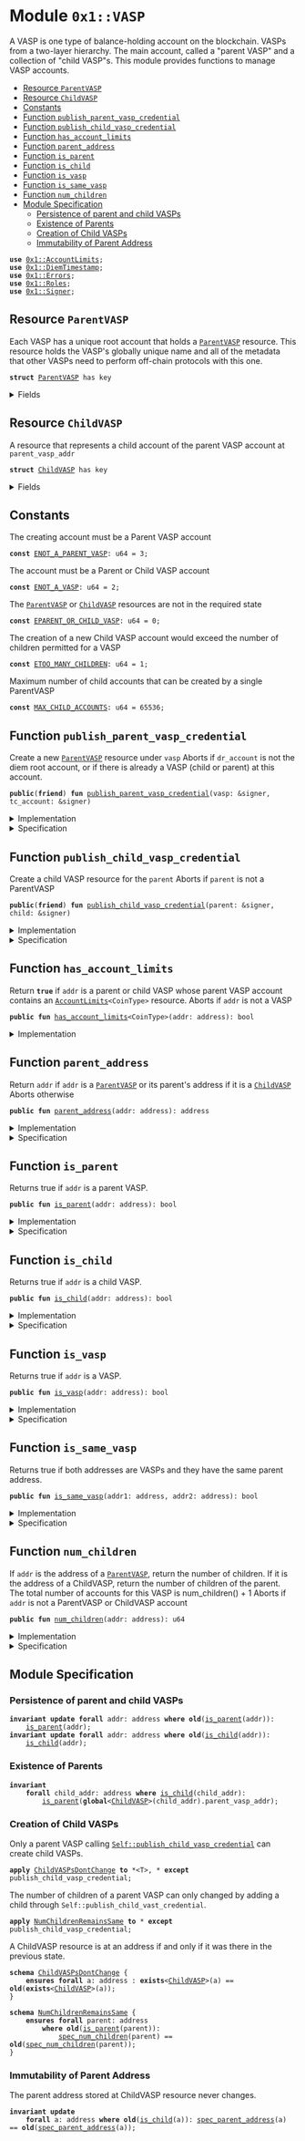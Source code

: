 
<a name="0x1_VASP"></a>

# Module `0x1::VASP`

A VASP is one type of balance-holding account on the blockchain. VASPs from a two-layer
hierarchy.  The main account, called a "parent VASP" and a collection of "child VASP"s.
This module provides functions to manage VASP accounts.


-  [Resource `ParentVASP`](#0x1_VASP_ParentVASP)
-  [Resource `ChildVASP`](#0x1_VASP_ChildVASP)
-  [Constants](#@Constants_0)
-  [Function `publish_parent_vasp_credential`](#0x1_VASP_publish_parent_vasp_credential)
-  [Function `publish_child_vasp_credential`](#0x1_VASP_publish_child_vasp_credential)
-  [Function `has_account_limits`](#0x1_VASP_has_account_limits)
-  [Function `parent_address`](#0x1_VASP_parent_address)
-  [Function `is_parent`](#0x1_VASP_is_parent)
-  [Function `is_child`](#0x1_VASP_is_child)
-  [Function `is_vasp`](#0x1_VASP_is_vasp)
-  [Function `is_same_vasp`](#0x1_VASP_is_same_vasp)
-  [Function `num_children`](#0x1_VASP_num_children)
-  [Module Specification](#@Module_Specification_1)
    -  [Persistence of parent and child VASPs](#@Persistence_of_parent_and_child_VASPs_2)
    -  [Existence of Parents](#@Existence_of_Parents_3)
    -  [Creation of Child VASPs](#@Creation_of_Child_VASPs_4)
    -  [Immutability of Parent Address](#@Immutability_of_Parent_Address_5)


<pre><code><b>use</b> <a href="AccountLimits.md#0x1_AccountLimits">0x1::AccountLimits</a>;
<b>use</b> <a href="DiemTimestamp.md#0x1_DiemTimestamp">0x1::DiemTimestamp</a>;
<b>use</b> <a href="../../../../../../../DPN/releases/artifacts/current/build/MoveStdlib/docs/Errors.md#0x1_Errors">0x1::Errors</a>;
<b>use</b> <a href="Roles.md#0x1_Roles">0x1::Roles</a>;
<b>use</b> <a href="../../../../../../../DPN/releases/artifacts/current/build/MoveStdlib/docs/Signer.md#0x1_Signer">0x1::Signer</a>;
</code></pre>



<a name="0x1_VASP_ParentVASP"></a>

## Resource `ParentVASP`

Each VASP has a unique root account that holds a <code><a href="VASP.md#0x1_VASP_ParentVASP">ParentVASP</a></code> resource. This resource holds
the VASP's globally unique name and all of the metadata that other VASPs need to perform
off-chain protocols with this one.


<pre><code><b>struct</b> <a href="VASP.md#0x1_VASP_ParentVASP">ParentVASP</a> has key
</code></pre>



<details>
<summary>Fields</summary>


<dl>
<dt>
<code>num_children: u64</code>
</dt>
<dd>
 Number of child accounts this parent has created.
</dd>
</dl>


</details>

<a name="0x1_VASP_ChildVASP"></a>

## Resource `ChildVASP`

A resource that represents a child account of the parent VASP account at <code>parent_vasp_addr</code>


<pre><code><b>struct</b> <a href="VASP.md#0x1_VASP_ChildVASP">ChildVASP</a> has key
</code></pre>



<details>
<summary>Fields</summary>


<dl>
<dt>
<code>parent_vasp_addr: address</code>
</dt>
<dd>

</dd>
</dl>


</details>

<a name="@Constants_0"></a>

## Constants


<a name="0x1_VASP_ENOT_A_PARENT_VASP"></a>

The creating account must be a Parent VASP account


<pre><code><b>const</b> <a href="VASP.md#0x1_VASP_ENOT_A_PARENT_VASP">ENOT_A_PARENT_VASP</a>: u64 = 3;
</code></pre>



<a name="0x1_VASP_ENOT_A_VASP"></a>

The account must be a Parent or Child VASP account


<pre><code><b>const</b> <a href="VASP.md#0x1_VASP_ENOT_A_VASP">ENOT_A_VASP</a>: u64 = 2;
</code></pre>



<a name="0x1_VASP_EPARENT_OR_CHILD_VASP"></a>

The <code><a href="VASP.md#0x1_VASP_ParentVASP">ParentVASP</a></code> or <code><a href="VASP.md#0x1_VASP_ChildVASP">ChildVASP</a></code> resources are not in the required state


<pre><code><b>const</b> <a href="VASP.md#0x1_VASP_EPARENT_OR_CHILD_VASP">EPARENT_OR_CHILD_VASP</a>: u64 = 0;
</code></pre>



<a name="0x1_VASP_ETOO_MANY_CHILDREN"></a>

The creation of a new Child VASP account would exceed the number of children permitted for a VASP


<pre><code><b>const</b> <a href="VASP.md#0x1_VASP_ETOO_MANY_CHILDREN">ETOO_MANY_CHILDREN</a>: u64 = 1;
</code></pre>



<a name="0x1_VASP_MAX_CHILD_ACCOUNTS"></a>

Maximum number of child accounts that can be created by a single ParentVASP


<pre><code><b>const</b> <a href="VASP.md#0x1_VASP_MAX_CHILD_ACCOUNTS">MAX_CHILD_ACCOUNTS</a>: u64 = 65536;
</code></pre>



<a name="0x1_VASP_publish_parent_vasp_credential"></a>

## Function `publish_parent_vasp_credential`

Create a new <code><a href="VASP.md#0x1_VASP_ParentVASP">ParentVASP</a></code> resource under <code>vasp</code>
Aborts if <code>dr_account</code> is not the diem root account,
or if there is already a VASP (child or parent) at this account.


<pre><code><b>public</b>(<b>friend</b>) <b>fun</b> <a href="VASP.md#0x1_VASP_publish_parent_vasp_credential">publish_parent_vasp_credential</a>(vasp: &signer, tc_account: &signer)
</code></pre>



<details>
<summary>Implementation</summary>


<pre><code><b>public</b>(<b>friend</b>) <b>fun</b> <a href="VASP.md#0x1_VASP_publish_parent_vasp_credential">publish_parent_vasp_credential</a>(vasp: &signer, tc_account: &signer) {
    <a href="DiemTimestamp.md#0x1_DiemTimestamp_assert_operating">DiemTimestamp::assert_operating</a>();
    <a href="Roles.md#0x1_Roles_assert_treasury_compliance">Roles::assert_treasury_compliance</a>(tc_account);
    <a href="Roles.md#0x1_Roles_assert_parent_vasp_role">Roles::assert_parent_vasp_role</a>(vasp);
    <b>let</b> vasp_addr = <a href="../../../../../../../DPN/releases/artifacts/current/build/MoveStdlib/docs/Signer.md#0x1_Signer_address_of">Signer::address_of</a>(vasp);
    <b>assert</b>!(!<a href="VASP.md#0x1_VASP_is_vasp">is_vasp</a>(vasp_addr), <a href="../../../../../../../DPN/releases/artifacts/current/build/MoveStdlib/docs/Errors.md#0x1_Errors_already_published">Errors::already_published</a>(<a href="VASP.md#0x1_VASP_EPARENT_OR_CHILD_VASP">EPARENT_OR_CHILD_VASP</a>));
    move_to(vasp, <a href="VASP.md#0x1_VASP_ParentVASP">ParentVASP</a> { num_children: 0 });
}
</code></pre>



</details>

<details>
<summary>Specification</summary>



<pre><code><b>include</b> <a href="DiemTimestamp.md#0x1_DiemTimestamp_AbortsIfNotOperating">DiemTimestamp::AbortsIfNotOperating</a>;
<b>include</b> <a href="Roles.md#0x1_Roles_AbortsIfNotTreasuryCompliance">Roles::AbortsIfNotTreasuryCompliance</a>{account: tc_account};
<b>include</b> <a href="Roles.md#0x1_Roles_AbortsIfNotParentVasp">Roles::AbortsIfNotParentVasp</a>{account: vasp};
<b>let</b> vasp_addr = <a href="../../../../../../../DPN/releases/artifacts/current/build/MoveStdlib/docs/Signer.md#0x1_Signer_address_of">Signer::address_of</a>(vasp);
<b>aborts_if</b> <a href="VASP.md#0x1_VASP_is_vasp">is_vasp</a>(vasp_addr) <b>with</b> Errors::ALREADY_PUBLISHED;
<b>include</b> <a href="VASP.md#0x1_VASP_PublishParentVASPEnsures">PublishParentVASPEnsures</a>{vasp_addr: vasp_addr};
</code></pre>




<a name="0x1_VASP_PublishParentVASPEnsures"></a>


<pre><code><b>schema</b> <a href="VASP.md#0x1_VASP_PublishParentVASPEnsures">PublishParentVASPEnsures</a> {
    vasp_addr: address;
    <b>ensures</b> <a href="VASP.md#0x1_VASP_is_parent">is_parent</a>(vasp_addr);
    <b>ensures</b> <a href="VASP.md#0x1_VASP_spec_num_children">spec_num_children</a>(vasp_addr) == 0;
}
</code></pre>



</details>

<a name="0x1_VASP_publish_child_vasp_credential"></a>

## Function `publish_child_vasp_credential`

Create a child VASP resource for the <code>parent</code>
Aborts if <code>parent</code> is not a ParentVASP


<pre><code><b>public</b>(<b>friend</b>) <b>fun</b> <a href="VASP.md#0x1_VASP_publish_child_vasp_credential">publish_child_vasp_credential</a>(parent: &signer, child: &signer)
</code></pre>



<details>
<summary>Implementation</summary>


<pre><code><b>public</b>(<b>friend</b>) <b>fun</b> <a href="VASP.md#0x1_VASP_publish_child_vasp_credential">publish_child_vasp_credential</a>(
    parent: &signer,
    child: &signer,
) <b>acquires</b> <a href="VASP.md#0x1_VASP_ParentVASP">ParentVASP</a> {
    <a href="Roles.md#0x1_Roles_assert_parent_vasp_role">Roles::assert_parent_vasp_role</a>(parent);
    <a href="Roles.md#0x1_Roles_assert_child_vasp_role">Roles::assert_child_vasp_role</a>(child);
    <b>let</b> child_vasp_addr = <a href="../../../../../../../DPN/releases/artifacts/current/build/MoveStdlib/docs/Signer.md#0x1_Signer_address_of">Signer::address_of</a>(child);
    <b>assert</b>!(!<a href="VASP.md#0x1_VASP_is_vasp">is_vasp</a>(child_vasp_addr), <a href="../../../../../../../DPN/releases/artifacts/current/build/MoveStdlib/docs/Errors.md#0x1_Errors_already_published">Errors::already_published</a>(<a href="VASP.md#0x1_VASP_EPARENT_OR_CHILD_VASP">EPARENT_OR_CHILD_VASP</a>));
    <b>let</b> parent_vasp_addr = <a href="../../../../../../../DPN/releases/artifacts/current/build/MoveStdlib/docs/Signer.md#0x1_Signer_address_of">Signer::address_of</a>(parent);
    <b>assert</b>!(<a href="VASP.md#0x1_VASP_is_parent">is_parent</a>(parent_vasp_addr), <a href="../../../../../../../DPN/releases/artifacts/current/build/MoveStdlib/docs/Errors.md#0x1_Errors_invalid_argument">Errors::invalid_argument</a>(<a href="VASP.md#0x1_VASP_ENOT_A_PARENT_VASP">ENOT_A_PARENT_VASP</a>));
    <b>let</b> num_children = &<b>mut</b> borrow_global_mut&lt;<a href="VASP.md#0x1_VASP_ParentVASP">ParentVASP</a>&gt;(parent_vasp_addr).num_children;
    // Abort <b>if</b> creating this child account would put the parent <a href="VASP.md#0x1_VASP">VASP</a> over the limit
    <b>assert</b>!(*<a href="VASP.md#0x1_VASP_num_children">num_children</a> &lt; <a href="VASP.md#0x1_VASP_MAX_CHILD_ACCOUNTS">MAX_CHILD_ACCOUNTS</a>, <a href="../../../../../../../DPN/releases/artifacts/current/build/MoveStdlib/docs/Errors.md#0x1_Errors_limit_exceeded">Errors::limit_exceeded</a>(<a href="VASP.md#0x1_VASP_ETOO_MANY_CHILDREN">ETOO_MANY_CHILDREN</a>));
    *num_children = *num_children + 1;
    move_to(child, <a href="VASP.md#0x1_VASP_ChildVASP">ChildVASP</a> { parent_vasp_addr });
}
</code></pre>



</details>

<details>
<summary>Specification</summary>



<pre><code><b>let</b> child_addr = <a href="../../../../../../../DPN/releases/artifacts/current/build/MoveStdlib/docs/Signer.md#0x1_Signer_address_of">Signer::address_of</a>(child);
<b>include</b> <a href="VASP.md#0x1_VASP_PublishChildVASPAbortsIf">PublishChildVASPAbortsIf</a>{child_addr};
<b>include</b> <a href="Roles.md#0x1_Roles_AbortsIfNotChildVasp">Roles::AbortsIfNotChildVasp</a>{account: child_addr};
<b>include</b> <a href="VASP.md#0x1_VASP_PublishChildVASPEnsures">PublishChildVASPEnsures</a>{parent_addr: <a href="../../../../../../../DPN/releases/artifacts/current/build/MoveStdlib/docs/Signer.md#0x1_Signer_address_of">Signer::address_of</a>(parent), child_addr: child_addr};
</code></pre>




<a name="0x1_VASP_PublishChildVASPAbortsIf"></a>


<pre><code><b>schema</b> <a href="VASP.md#0x1_VASP_PublishChildVASPAbortsIf">PublishChildVASPAbortsIf</a> {
    parent: signer;
    child_addr: address;
    <b>let</b> parent_addr = <a href="../../../../../../../DPN/releases/artifacts/current/build/MoveStdlib/docs/Signer.md#0x1_Signer_address_of">Signer::address_of</a>(parent);
    <b>include</b> <a href="Roles.md#0x1_Roles_AbortsIfNotParentVasp">Roles::AbortsIfNotParentVasp</a>{account: parent};
    <b>aborts_if</b> <a href="VASP.md#0x1_VASP_is_vasp">is_vasp</a>(child_addr) <b>with</b> Errors::ALREADY_PUBLISHED;
    <b>aborts_if</b> !<a href="VASP.md#0x1_VASP_is_parent">is_parent</a>(parent_addr) <b>with</b> Errors::INVALID_ARGUMENT;
    <b>aborts_if</b> <a href="VASP.md#0x1_VASP_spec_num_children">spec_num_children</a>(parent_addr) + 1 &gt; <a href="VASP.md#0x1_VASP_MAX_CHILD_ACCOUNTS">MAX_CHILD_ACCOUNTS</a> <b>with</b> Errors::LIMIT_EXCEEDED;
}
</code></pre>




<a name="0x1_VASP_PublishChildVASPEnsures"></a>


<pre><code><b>schema</b> <a href="VASP.md#0x1_VASP_PublishChildVASPEnsures">PublishChildVASPEnsures</a> {
    parent_addr: address;
    child_addr: address;
    <b>ensures</b> <a href="VASP.md#0x1_VASP_spec_num_children">spec_num_children</a>(parent_addr) == <b>old</b>(<a href="VASP.md#0x1_VASP_spec_num_children">spec_num_children</a>(parent_addr)) + 1;
    <b>ensures</b> <a href="VASP.md#0x1_VASP_is_child">is_child</a>(child_addr);
    <b>ensures</b> <a href="VASP.md#0x1_VASP_spec_parent_address">spec_parent_address</a>(child_addr) == parent_addr;
}
</code></pre>



</details>

<a name="0x1_VASP_has_account_limits"></a>

## Function `has_account_limits`

Return <code><b>true</b></code> if <code>addr</code> is a parent or child VASP whose parent VASP account contains an
<code><a href="AccountLimits.md#0x1_AccountLimits">AccountLimits</a>&lt;CoinType&gt;</code> resource.
Aborts if <code>addr</code> is not a VASP


<pre><code><b>public</b> <b>fun</b> <a href="VASP.md#0x1_VASP_has_account_limits">has_account_limits</a>&lt;CoinType&gt;(addr: address): bool
</code></pre>



<details>
<summary>Implementation</summary>


<pre><code><b>public</b> <b>fun</b> <a href="VASP.md#0x1_VASP_has_account_limits">has_account_limits</a>&lt;CoinType&gt;(addr: address): bool <b>acquires</b> <a href="VASP.md#0x1_VASP_ChildVASP">ChildVASP</a> {
    <a href="AccountLimits.md#0x1_AccountLimits_has_window_published">AccountLimits::has_window_published</a>&lt;CoinType&gt;(<a href="VASP.md#0x1_VASP_parent_address">parent_address</a>(addr))
}
</code></pre>



</details>

<a name="0x1_VASP_parent_address"></a>

## Function `parent_address`

Return <code>addr</code> if <code>addr</code> is a <code><a href="VASP.md#0x1_VASP_ParentVASP">ParentVASP</a></code> or its parent's address if it is a <code><a href="VASP.md#0x1_VASP_ChildVASP">ChildVASP</a></code>
Aborts otherwise


<pre><code><b>public</b> <b>fun</b> <a href="VASP.md#0x1_VASP_parent_address">parent_address</a>(addr: address): address
</code></pre>



<details>
<summary>Implementation</summary>


<pre><code><b>public</b> <b>fun</b> <a href="VASP.md#0x1_VASP_parent_address">parent_address</a>(addr: address): address <b>acquires</b> <a href="VASP.md#0x1_VASP_ChildVASP">ChildVASP</a> {
    <b>if</b> (<a href="VASP.md#0x1_VASP_is_parent">is_parent</a>(addr)) {
        addr
    } <b>else</b> <b>if</b> (<a href="VASP.md#0x1_VASP_is_child">is_child</a>(addr)) {
        borrow_global&lt;<a href="VASP.md#0x1_VASP_ChildVASP">ChildVASP</a>&gt;(addr).parent_vasp_addr
    } <b>else</b> { // wrong account type, <b>abort</b>
        <b>abort</b>(<a href="../../../../../../../DPN/releases/artifacts/current/build/MoveStdlib/docs/Errors.md#0x1_Errors_invalid_argument">Errors::invalid_argument</a>(<a href="VASP.md#0x1_VASP_ENOT_A_VASP">ENOT_A_VASP</a>))
    }
}
</code></pre>



</details>

<details>
<summary>Specification</summary>



<pre><code><b>pragma</b> opaque;
<b>aborts_if</b> !<a href="VASP.md#0x1_VASP_is_parent">is_parent</a>(addr) && !<a href="VASP.md#0x1_VASP_is_child">is_child</a>(addr) <b>with</b> Errors::INVALID_ARGUMENT;
<b>ensures</b> result == <a href="VASP.md#0x1_VASP_spec_parent_address">spec_parent_address</a>(addr);
</code></pre>



Spec version of <code><a href="VASP.md#0x1_VASP_parent_address">Self::parent_address</a></code>.


<a name="0x1_VASP_spec_parent_address"></a>


<pre><code><b>fun</b> <a href="VASP.md#0x1_VASP_spec_parent_address">spec_parent_address</a>(addr: address): address {
    <b>if</b> (<a href="VASP.md#0x1_VASP_is_parent">is_parent</a>(addr)) {
        addr
    } <b>else</b> {
        <b>global</b>&lt;<a href="VASP.md#0x1_VASP_ChildVASP">ChildVASP</a>&gt;(addr).parent_vasp_addr
    }
}
<a name="0x1_VASP_spec_has_account_limits"></a>
<b>fun</b> <a href="VASP.md#0x1_VASP_spec_has_account_limits">spec_has_account_limits</a>&lt;Token&gt;(addr: address): bool {
    <a href="AccountLimits.md#0x1_AccountLimits_has_window_published">AccountLimits::has_window_published</a>&lt;Token&gt;(<a href="VASP.md#0x1_VASP_spec_parent_address">spec_parent_address</a>(addr))
}
</code></pre>



</details>

<a name="0x1_VASP_is_parent"></a>

## Function `is_parent`

Returns true if <code>addr</code> is a parent VASP.


<pre><code><b>public</b> <b>fun</b> <a href="VASP.md#0x1_VASP_is_parent">is_parent</a>(addr: address): bool
</code></pre>



<details>
<summary>Implementation</summary>


<pre><code><b>public</b> <b>fun</b> <a href="VASP.md#0x1_VASP_is_parent">is_parent</a>(addr: address): bool {
    <b>exists</b>&lt;<a href="VASP.md#0x1_VASP_ParentVASP">ParentVASP</a>&gt;(addr)
}
</code></pre>



</details>

<details>
<summary>Specification</summary>



<pre><code><b>pragma</b> opaque = <b>true</b>;
<b>aborts_if</b> <b>false</b>;
<b>ensures</b> result == <a href="VASP.md#0x1_VASP_is_parent">is_parent</a>(addr);
</code></pre>



</details>

<a name="0x1_VASP_is_child"></a>

## Function `is_child`

Returns true if <code>addr</code> is a child VASP.


<pre><code><b>public</b> <b>fun</b> <a href="VASP.md#0x1_VASP_is_child">is_child</a>(addr: address): bool
</code></pre>



<details>
<summary>Implementation</summary>


<pre><code><b>public</b> <b>fun</b> <a href="VASP.md#0x1_VASP_is_child">is_child</a>(addr: address): bool {
    <b>exists</b>&lt;<a href="VASP.md#0x1_VASP_ChildVASP">ChildVASP</a>&gt;(addr)
}
</code></pre>



</details>

<details>
<summary>Specification</summary>



<pre><code><b>pragma</b> opaque = <b>true</b>;
<b>aborts_if</b> <b>false</b>;
<b>ensures</b> result == <a href="VASP.md#0x1_VASP_is_child">is_child</a>(addr);
</code></pre>



</details>

<a name="0x1_VASP_is_vasp"></a>

## Function `is_vasp`

Returns true if <code>addr</code> is a VASP.


<pre><code><b>public</b> <b>fun</b> <a href="VASP.md#0x1_VASP_is_vasp">is_vasp</a>(addr: address): bool
</code></pre>



<details>
<summary>Implementation</summary>


<pre><code><b>public</b> <b>fun</b> <a href="VASP.md#0x1_VASP_is_vasp">is_vasp</a>(addr: address): bool {
    <a href="VASP.md#0x1_VASP_is_parent">is_parent</a>(addr) || <a href="VASP.md#0x1_VASP_is_child">is_child</a>(addr)
}
</code></pre>



</details>

<details>
<summary>Specification</summary>



<pre><code><b>pragma</b> opaque = <b>true</b>;
<b>aborts_if</b> <b>false</b>;
<b>ensures</b> result == <a href="VASP.md#0x1_VASP_is_vasp">is_vasp</a>(addr);
</code></pre>




<a name="0x1_VASP_AbortsIfNotVASP"></a>


<pre><code><b>schema</b> <a href="VASP.md#0x1_VASP_AbortsIfNotVASP">AbortsIfNotVASP</a> {
    addr: address;
    <b>aborts_if</b> !<a href="VASP.md#0x1_VASP_is_vasp">is_vasp</a>(addr);
}
</code></pre>



</details>

<a name="0x1_VASP_is_same_vasp"></a>

## Function `is_same_vasp`

Returns true if both addresses are VASPs and they have the same parent address.


<pre><code><b>public</b> <b>fun</b> <a href="VASP.md#0x1_VASP_is_same_vasp">is_same_vasp</a>(addr1: address, addr2: address): bool
</code></pre>



<details>
<summary>Implementation</summary>


<pre><code><b>public</b> <b>fun</b> <a href="VASP.md#0x1_VASP_is_same_vasp">is_same_vasp</a>(addr1: address, addr2: address): bool <b>acquires</b> <a href="VASP.md#0x1_VASP_ChildVASP">ChildVASP</a> {
    <a href="VASP.md#0x1_VASP_is_vasp">is_vasp</a>(addr1) && <a href="VASP.md#0x1_VASP_is_vasp">is_vasp</a>(addr2) && <a href="VASP.md#0x1_VASP_parent_address">parent_address</a>(addr1) == <a href="VASP.md#0x1_VASP_parent_address">parent_address</a>(addr2)
}
</code></pre>



</details>

<details>
<summary>Specification</summary>



<pre><code><b>pragma</b> opaque = <b>true</b>;
<b>aborts_if</b> <b>false</b>;
<b>ensures</b> result == <a href="VASP.md#0x1_VASP_spec_is_same_vasp">spec_is_same_vasp</a>(addr1, addr2);
</code></pre>


Spec version of <code><a href="VASP.md#0x1_VASP_is_same_vasp">Self::is_same_vasp</a></code>.


<a name="0x1_VASP_spec_is_same_vasp"></a>


<pre><code><b>fun</b> <a href="VASP.md#0x1_VASP_spec_is_same_vasp">spec_is_same_vasp</a>(addr1: address, addr2: address): bool {
   <a href="VASP.md#0x1_VASP_is_vasp">is_vasp</a>(addr1) && <a href="VASP.md#0x1_VASP_is_vasp">is_vasp</a>(addr2) && <a href="VASP.md#0x1_VASP_spec_parent_address">spec_parent_address</a>(addr1) == <a href="VASP.md#0x1_VASP_spec_parent_address">spec_parent_address</a>(addr2)
}
</code></pre>



</details>

<a name="0x1_VASP_num_children"></a>

## Function `num_children`

If <code>addr</code> is the address of a <code><a href="VASP.md#0x1_VASP_ParentVASP">ParentVASP</a></code>, return the number of children.
If it is the address of a ChildVASP, return the number of children of the parent.
The total number of accounts for this VASP is num_children() + 1
Aborts if <code>addr</code> is not a ParentVASP or ChildVASP account


<pre><code><b>public</b> <b>fun</b> <a href="VASP.md#0x1_VASP_num_children">num_children</a>(addr: address): u64
</code></pre>



<details>
<summary>Implementation</summary>


<pre><code><b>public</b> <b>fun</b> <a href="VASP.md#0x1_VASP_num_children">num_children</a>(addr: address): u64  <b>acquires</b> <a href="VASP.md#0x1_VASP_ChildVASP">ChildVASP</a>, <a href="VASP.md#0x1_VASP_ParentVASP">ParentVASP</a> {
    // If parent <a href="VASP.md#0x1_VASP">VASP</a> succeeds, the parent is guaranteed <b>to</b> exist.
    *&borrow_global&lt;<a href="VASP.md#0x1_VASP_ParentVASP">ParentVASP</a>&gt;(<a href="VASP.md#0x1_VASP_parent_address">parent_address</a>(addr)).num_children
}
</code></pre>



</details>

<details>
<summary>Specification</summary>



<pre><code><b>aborts_if</b> !<a href="VASP.md#0x1_VASP_is_vasp">is_vasp</a>(addr) <b>with</b> Errors::INVALID_ARGUMENT;
</code></pre>


Spec version of <code><a href="VASP.md#0x1_VASP_num_children">Self::num_children</a></code>.


<a name="0x1_VASP_spec_num_children"></a>


<pre><code><b>fun</b> <a href="VASP.md#0x1_VASP_spec_num_children">spec_num_children</a>(parent: address): u64 {
   <b>global</b>&lt;<a href="VASP.md#0x1_VASP_ParentVASP">ParentVASP</a>&gt;(parent).num_children
}
</code></pre>



</details>

<a name="@Module_Specification_1"></a>

## Module Specification



<a name="@Persistence_of_parent_and_child_VASPs_2"></a>

### Persistence of parent and child VASPs



<pre><code><b>invariant</b> <b>update</b> <b>forall</b> addr: address <b>where</b> <b>old</b>(<a href="VASP.md#0x1_VASP_is_parent">is_parent</a>(addr)):
    <a href="VASP.md#0x1_VASP_is_parent">is_parent</a>(addr);
<b>invariant</b> <b>update</b> <b>forall</b> addr: address <b>where</b> <b>old</b>(<a href="VASP.md#0x1_VASP_is_child">is_child</a>(addr)):
    <a href="VASP.md#0x1_VASP_is_child">is_child</a>(addr);
</code></pre>



<a name="@Existence_of_Parents_3"></a>

### Existence of Parents



<pre><code><b>invariant</b>
    <b>forall</b> child_addr: address <b>where</b> <a href="VASP.md#0x1_VASP_is_child">is_child</a>(child_addr):
        <a href="VASP.md#0x1_VASP_is_parent">is_parent</a>(<b>global</b>&lt;<a href="VASP.md#0x1_VASP_ChildVASP">ChildVASP</a>&gt;(child_addr).parent_vasp_addr);
</code></pre>



<a name="@Creation_of_Child_VASPs_4"></a>

### Creation of Child VASPs


Only a parent VASP calling <code><a href="VASP.md#0x1_VASP_publish_child_vasp_credential">Self::publish_child_vasp_credential</a></code> can create
child VASPs.


<pre><code><b>apply</b> <a href="VASP.md#0x1_VASP_ChildVASPsDontChange">ChildVASPsDontChange</a> <b>to</b> *&lt;T&gt;, * <b>except</b> publish_child_vasp_credential;
</code></pre>


The number of children of a parent VASP can only changed by adding
a child through <code>Self::publish_child_vast_credential</code>.


<pre><code><b>apply</b> <a href="VASP.md#0x1_VASP_NumChildrenRemainsSame">NumChildrenRemainsSame</a> <b>to</b> * <b>except</b> publish_child_vasp_credential;
</code></pre>




<a name="0x1_VASP_ChildVASPsDontChange"></a>

A ChildVASP resource is at an address if and only if it was there in the
previous state.


<pre><code><b>schema</b> <a href="VASP.md#0x1_VASP_ChildVASPsDontChange">ChildVASPsDontChange</a> {
    <b>ensures</b> <b>forall</b> a: address : <b>exists</b>&lt;<a href="VASP.md#0x1_VASP_ChildVASP">ChildVASP</a>&gt;(a) == <b>old</b>(<b>exists</b>&lt;<a href="VASP.md#0x1_VASP_ChildVASP">ChildVASP</a>&gt;(a));
}
</code></pre>




<a name="0x1_VASP_NumChildrenRemainsSame"></a>


<pre><code><b>schema</b> <a href="VASP.md#0x1_VASP_NumChildrenRemainsSame">NumChildrenRemainsSame</a> {
    <b>ensures</b> <b>forall</b> parent: address
        <b>where</b> <b>old</b>(<a href="VASP.md#0x1_VASP_is_parent">is_parent</a>(parent)):
            <a href="VASP.md#0x1_VASP_spec_num_children">spec_num_children</a>(parent) == <b>old</b>(<a href="VASP.md#0x1_VASP_spec_num_children">spec_num_children</a>(parent));
}
</code></pre>



<a name="@Immutability_of_Parent_Address_5"></a>

### Immutability of Parent Address


The parent address stored at ChildVASP resource never changes.


<pre><code><b>invariant</b> <b>update</b>
    <b>forall</b> a: address <b>where</b> <b>old</b>(<a href="VASP.md#0x1_VASP_is_child">is_child</a>(a)): <a href="VASP.md#0x1_VASP_spec_parent_address">spec_parent_address</a>(a) == <b>old</b>(<a href="VASP.md#0x1_VASP_spec_parent_address">spec_parent_address</a>(a));
</code></pre>


[//]: # ("File containing references which can be used from documentation")
[ACCESS_CONTROL]: https://github.com/diem/dip/blob/main/dips/dip-2.md
[ROLE]: https://github.com/diem/dip/blob/main/dips/dip-2.md#roles
[PERMISSION]: https://github.com/diem/dip/blob/main/dips/dip-2.md#permissions
